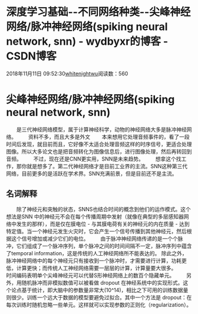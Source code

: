 # 深度学习基础--不同网络种类--尖峰神经网络/脉冲神经网络(spiking neural network, snn) - wydbyxr的博客 - CSDN博客
2018年11月11日 09:52:30[whitenightwu](https://me.csdn.net/wydbyxr)阅读数：560
# 尖峰神经网络/脉冲神经网络(spiking neural network, snn)
  是三代神经网络模型，属于计算神经科学，动物的神经网络大多是脉冲神经网络。
  资料不多，而且大多是外文
  本来想用它处理音频事件的，看了一段时间后发现，就目前而且，它好像不太适合处理音频这样的时序信号，更适合处理图像。所以大多论文也是把音频转化为图像信息后，进行图像处理，然后再转回到音频。
  不过，现在还是CNN更实用，SNN是未来趋势。
  想拿这个找工作，那你就是想多了。第二代神经网络才是目前工业界的主流。SNN这种第三代网络，目前更多的是活跃在学术界。SNN充满前景，但是目前还不是主流。
## 名词解释
  除了神经元和突触的状态，SNNS也结合时间的概念到他们的运作模式。这个想法是SNN 中的神经元不会在每个传播周期中发射（就像在典型的多层感知器网络中发生的那样），而是仅在膜电位 - 与其膜电荷有关的神经元的内在质量 - 达到特定值。当一个神经元发生火灾时，它会产生一个信号传播到其他神经元，然后根据这个信号增加或减少它们的电位。
  由于脉冲神经网络传递的是一个个脉冲，它们组成了一个脉冲序列，单个脉冲之间的时间间隔不一定，脉冲序列中蕴含了temporal information，这是传统的人工神经网络所不能表达的。  除此之外，脉冲神经网络中的每个神经元只有接收到一个脉冲时，才需要进行计算，功耗更低，计算更快；而传统人工神经网络需要一层层的计算，计算量要大很多。
  时间编码表明单个尖峰神经元可以代替S形神经网络上的数百个隐藏单元。
  另外，用随机脉冲而非模拟数值可以被看做 dropout 在神经系统中的实现形式。这个论点基于统计，即大脑中的参数量非常大(10^14)，相比之下可用的训练数据量则很少。训练一个远大于数据的模型要避免过拟合。其中一个方法是 dropout：在每次训练时随机忽略一些单元。这样就可以实现参数的正则化（regularization）。
